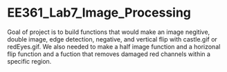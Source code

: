 # EE361_Lab7_Image_Processing
Goal of project is to build functions that would make an image negitive, double image, edge detection, negative, and vertical flip with castle.gif or redEyes.gif.
We also needed to make a half image function and a horizonal flip function and a fuction that removes damaged red channels within a specific region.
